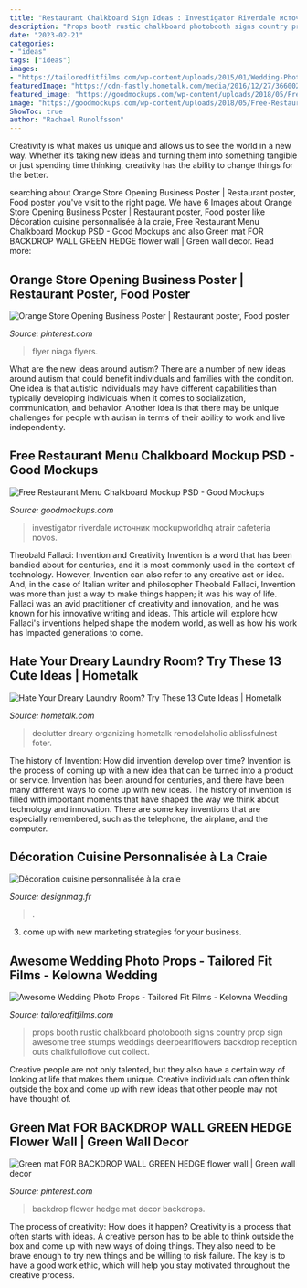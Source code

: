 ```yaml
---
title: "Restaurant Chalkboard Sign Ideas : Investigator Riverdale источник Mockupworldhq Atrair Cafeteria Novos"
description: "Props booth rustic chalkboard photobooth signs country prop sign awesome tree stumps weddings deerpearlflowers backdrop reception outs chalkfulloflove cut collect"
date: "2023-02-21"
categories:
- "ideas"
tags: ["ideas"]
images:
- "https://tailoredfitfilms.com/wp-content/uploads/2015/01/Wedding-Photo-Booth-Props.png"
featuredImage: "https://cdn-fastly.hometalk.com/media/2016/12/27/3660026/s-hate-your-dreary-laundry-room-try-these-13-cute-ideas-laundry-rooms.jpg?size=1600x1000&amp;nocrop=1"
featured_image: "https://goodmockups.com/wp-content/uploads/2018/05/Free-Restaurant-Menu-Chalkboard-Mockup-PSD-2.jpg"
image: "https://goodmockups.com/wp-content/uploads/2018/05/Free-Restaurant-Menu-Chalkboard-Mockup-PSD-2.jpg"
ShowToc: true
author: "Rachael Runolfsson"
---
```



Creativity is what makes us unique and allows us to see the world in a new way. Whether it’s taking new ideas and turning them into something tangible or just spending time thinking, creativity has the ability to change things for the better.

	

		
searching about Orange Store Opening Business Poster | Restaurant poster, Food poster you've visit to the right page. We have 6 Images about Orange Store Opening Business Poster | Restaurant poster, Food poster like Décoration cuisine personnalisée à la craie, Free Restaurant Menu Chalkboard Mockup PSD - Good Mockups and also Green mat FOR BACKDROP WALL GREEN HEDGE flower wall | Green wall decor. Read more:
		
    
## Orange Store Opening Business Poster | Restaurant Poster, Food Poster

<img loading=lazy src="https://i.pinimg.com/736x/a6/e9/a2/a6e9a2bc3d059b2df8f511b99c384d54.jpg" onerror="this.onerror=null;this.src='https://tse4.mm.bing.net/th?id=OIP.SgROKYzW9jp_1jrCn6RxDgAAAA&amp;pid=15.1';" alt="Orange Store Opening Business Poster | Restaurant poster, Food poster">

_Source: pinterest.com_

>flyer niaga flyers. 

	

What are the new ideas around autism?
There are a number of new ideas around autism that could benefit individuals and families with the condition. One idea is that autistic individuals may have different capabilities than typically developing individuals when it comes to socialization, communication, and behavior. Another idea is that there may be unique challenges for people with autism in terms of their ability to work and live independently.

    
## Free Restaurant Menu Chalkboard Mockup PSD - Good Mockups

<img loading=lazy src="https://goodmockups.com/wp-content/uploads/2018/05/Free-Restaurant-Menu-Chalkboard-Mockup-PSD-2.jpg" onerror="this.onerror=null;this.src='https://tse2.mm.bing.net/th?id=OIP.K7ilr825iPKto-mLHYzuzgHaLH&amp;pid=15.1';" alt="Free Restaurant Menu Chalkboard Mockup PSD - Good Mockups">

_Source: goodmockups.com_

>investigator riverdale источник mockupworldhq atrair cafeteria novos. 

	

Theobald Fallaci: Invention and Creativity
Invention is a word that has been bandied about for centuries, and it is most commonly used in the context of technology. However, Invention can also refer to any creative act or idea. And, in the case of Italian writer and philosopher Theobald Fallaci, Invention was more than just a way to make things happen; it was his way of life. Fallaci was an avid practitioner of creativity and innovation, and he was known for his innovative writing and ideas. This article will explore how Fallaci's inventions helped shape the modern world, as well as how his work has Impacted generations to come.

    
## Hate Your Dreary Laundry Room? Try These 13 Cute Ideas | Hometalk

<img loading=lazy src="https://cdn-fastly.hometalk.com/media/2016/12/27/3660026/s-hate-your-dreary-laundry-room-try-these-13-cute-ideas-laundry-rooms.jpg?size=1600x1000&amp;nocrop=1" onerror="this.onerror=null;this.src='https://tse1.mm.bing.net/th?id=OIP.22RFGGXdaAcU0JlSMfIgFwHaJ4&amp;pid=15.1';" alt="Hate Your Dreary Laundry Room? Try These 13 Cute Ideas | Hometalk">

_Source: hometalk.com_

>declutter dreary organizing hometalk remodelaholic ablissfulnest foter. 

	

The history of Invention: How did invention develop over time?
Invention is the process of coming up with a new idea that can be turned into a product or service. Invention has been around for centuries, and there have been many different ways to come up with new ideas. The history of invention is filled with important moments that have shaped the way we think about technology and innovation. There are some key inventions that are especially remembered, such as the telephone, the airplane, and the computer.

    
## Décoration Cuisine Personnalisée à La Craie

<img loading=lazy src="https://designmag.fr/wp-content/uploads/2014/12/salle-a-manger-cote-cuisine-avec-tableau-noir-et-plein-de-dessins.jpg" onerror="this.onerror=null;this.src='https://tse2.mm.bing.net/th?id=OIP.tyU9KAtC5J1mNpGC2U2mfQHaLG&amp;pid=15.1';" alt="Décoration cuisine personnalisée à la craie">

_Source: designmag.fr_

>. 

	

3. come up with new marketing strategies for your business.

    
## Awesome Wedding Photo Props - Tailored Fit Films - Kelowna Wedding

<img loading=lazy src="https://tailoredfitfilms.com/wp-content/uploads/2015/01/Wedding-Photo-Booth-Props.png" onerror="this.onerror=null;this.src='https://tse2.mm.bing.net/th?id=OIP.Zu_L3EXBfcFN1ll942w3dAAAAA&amp;pid=15.1';" alt="Awesome Wedding Photo Props - Tailored Fit Films - Kelowna Wedding">

_Source: tailoredfitfilms.com_

>props booth rustic chalkboard photobooth signs country prop sign awesome tree stumps weddings deerpearlflowers backdrop reception outs chalkfulloflove cut collect. 

	

Creative people are not only talented, but they also have a certain way of looking at life that makes them unique. Creative individuals can often think outside the box and come up with new ideas that other people may not have thought of.

    
## Green Mat FOR BACKDROP WALL GREEN HEDGE Flower Wall | Green Wall Decor

<img loading=lazy src="https://i.pinimg.com/736x/7d/f0/0f/7df00f0fed928f56e906d5e982355734.jpg" onerror="this.onerror=null;this.src='https://tse1.mm.bing.net/th?id=OIP.uRW2XdealR5AC7E0XgIzrAHaJ3&amp;pid=15.1';" alt="Green mat FOR BACKDROP WALL GREEN HEDGE flower wall | Green wall decor">

_Source: pinterest.com_

>backdrop flower hedge mat decor backdrops. 

	

The process of creativity: How does it happen?
Creativity is a process that often starts with ideas. A creative person has to be able to think outside the box and come up with new ways of doing things. They also need to be brave enough to try new things and be willing to risk failure. The key is to have a good work ethic, which will help you stay motivated throughout the creative process.

